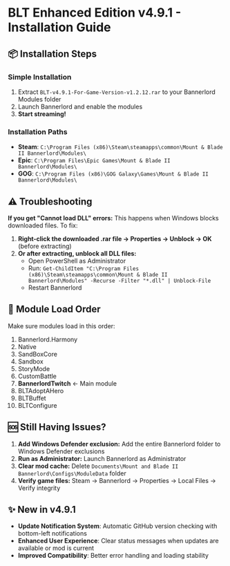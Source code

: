 # BLT Enhanced Edition v4.9.1 - Installation Guide

## 📦 Installation Steps

### Simple Installation
1. Extract `BLT-v4.9.1-For-Game-Version-v1.2.12.rar` to your Bannerlord Modules folder
2. Launch Bannerlord and enable the modules
3. **Start streaming!**

### Installation Paths
- **Steam**: `C:\Program Files (x86)\Steam\steamapps\common\Mount & Blade II Bannerlord\Modules\`
- **Epic**: `C:\Program Files\Epic Games\Mount & Blade II Bannerlord\Modules\`
- **GOG**: `C:\Program Files (x86)\GOG Galaxy\Games\Mount & Blade II Bannerlord\Modules\`

## ⚠️ Troubleshooting

**If you get "Cannot load DLL" errors:**
This happens when Windows blocks downloaded files. To fix:

1. **Right-click the downloaded .rar file → Properties → Unblock → OK** (before extracting)
2. **Or after extracting, unblock all DLL files:**
   - Open PowerShell as Administrator  
   - Run: `Get-ChildItem "C:\Program Files (x86)\Steam\steamapps\common\Mount & Blade II Bannerlord\Modules" -Recurse -Filter "*.dll" | Unblock-File`
   - Restart Bannerlord

## 🎯 Module Load Order
Make sure modules load in this order:
1. Bannerlord.Harmony
2. Native
3. SandBoxCore
4. Sandbox  
5. StoryMode
6. CustomBattle
7. **BannerlordTwitch** ← Main module
8. BLTAdoptAHero
9. BLTBuffet
10. BLTConfigure

## 🆘 Still Having Issues?

1. **Add Windows Defender exclusion:** Add the entire Bannerlord folder to Windows Defender exclusions
2. **Run as Administrator:** Launch Bannerlord as Administrator
3. **Clear mod cache:** Delete `Documents\Mount and Blade II Bannerlord\Configs\ModuleData` folder
4. **Verify game files:** Steam → Bannerlord → Properties → Local Files → Verify integrity

## ✨ New in v4.9.1
- **Update Notification System**: Automatic GitHub version checking with bottom-left notifications
- **Enhanced User Experience**: Clear status messages when updates are available or mod is current
- **Improved Compatibility**: Better error handling and loading stability